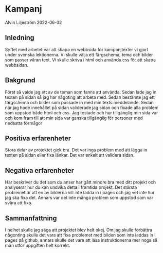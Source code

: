 # Kampanj

Alvin Liljeström 2022-06-02

## Inledning

Syftet med arbetet var att skapa en webbsida för kampanjtexter vi gjort under svenska lektionerna. Vi skulle välja ett färgschema, tema och bilder som passar våran text. Vi skulle skriva i html och använda css för att skapa webbsidan.

## Bakgrund

Först så valde jag ett av de teman som fanns att använda. Sedan lade jag in texten på sidan så jag har någoting att arbeta med. Sedan bestämte jag ett färgschema och bilder som passade in med min texts meddelande. Sedan när jag hade innehållet på sidan validerade jag sidan och fixade alla problem som uppstod både html och css. Jag testade och hur tillgänglig min sida var och kom fram till att min sida var ganska tillgänglig för personer med nedsatta förmågor


## Positiva erfarenheter

Stora delar av projektet gick bra. Det var inga problem med att lägga in texten på sidan eller fixa länkar. Det var enkelt att validera sidan.

## Negativa erfarenheter

Här beskriver du det som du anser har gått mindre bra med ditt projekt och analyserar hur du kan undvika detta i framtida projekt.
Det största problemet är att en av bilderna vill inte ladda in i pages och jag vet inte hur jag ska fixa det. Annars var det inte många problem som uppstod som var svåra att fixa.

## Sammanfattning

I helhet skulle jag säga att projektet blev helt okej. Om jag skulle förbättra någonting skulle det vara att fixa problemet med bilden som inte laddas in i pages på github, annars skulle det vara att läsa instruktionerna mer noga så man utför uppgiften helt korrekt.